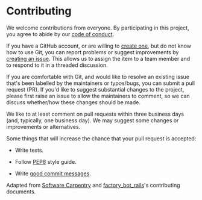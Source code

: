 # Contributing

We welcome contributions from everyone. By participating in this project, you agree to abide by our [code of conduct](https://github.com/UBC-MDS/picfixPy/blob/master/CONDUCT.md).

If you have a GitHub account, or are willing to [create one](https://github.com/), but do not know how to use Git, you can report problems or suggest improvements by [creating an issue](https://github.com/UBC-MDS/picfixPy/issues). This allows us to assign the item to a team member and to respond to it in a threaded discussion.

If you are comfortable with Git, and would like to resolve an existing issue that's been labelled by the maintainers or typos/bugs, you can submit a pull request (PR).  If you'd like to suggest substantial changes to the project, please first raise an issue to allow the maintainers to comment, so we can discuss whether/how these changes should be made.

We like to at least comment on pull requests within three business days (and, typically, one business day). We may suggest some changes or improvements or alternatives.

Some things that will increase the chance that your pull request is accepted:

- Write tests.

- Follow [PEP8](https://www.python.org/dev/peps/pep-0008/) style guide.

- Write [good commit messages](https://tbaggery.com/2008/04/19/a-note-about-git-commit-messages.html).

Adapted from [Software Carpentry](https://github.com/swcarpentry/r-novice-inflammation/blob/gh-pages/CONTRIBUTING.md) and [factory_bot_rails](https://github.com/thoughtbot/factory_bot_rails/blob/master/CONTRIBUTING.md)'s contributing documents.